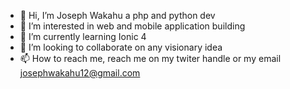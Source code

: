 - 👋 Hi, I’m Joseph Wakahu a php and python dev
- 👀 I’m interested in web and mobile application building 
- 🌱 I’m currently learning Ionic 4
- 💞️ I’m looking to collaborate on any visionary idea
- 📫 How to reach me, reach me on my twiter handle or my email josephwakahu12@gmail.com 

<!---
dynamic2code/dynamic2code is a ✨ special ✨ repository because its `README.md` (this file) appears on your GitHub profile.
You can click the Preview link to take a look at your changes.
--->
